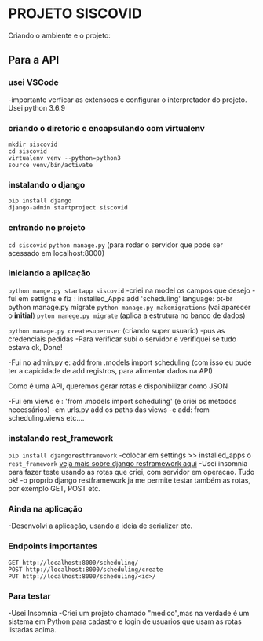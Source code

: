 # PROJETO SISCOVID
Criando o ambiente e o projeto:

## Para a API
### usei VSCode
-importante verficar as extensoes e configurar o interpretador do projeto. Usei python 3.6.9

### criando o diretorio e encapsulando com virtualenv
```
mkdir siscovid
cd siscovid
virtualenv venv --python=python3
source venv/bin/activate
```

### instalando o django
```
pip install django
django-admin startproject siscovid
```

### entrando no projeto
```cd siscovid```
```python manage.py```
(para rodar o servidor que pode ser acessado em localhost:8000)

### iniciando a aplicação
`python mange.py startapp siscovid`
-criei na model os campos que desejo
-fui em settigns e fiz :
			installed_Apps  add 'scheduling'
			language: pt-br
python manage.py migrate
`python manage.py makemigrations` (vai aparecer o __initial__)
`pyton manege.py migrate` (aplica a estrutura no banco de dados)

`python manage.py createsuperuser` (criando super usuario)
-pus as credenciais pedidas
-Para verificar subi o servidor e verifiquei se tudo estava ok, Done!

-Fui no admin.py e:
	 add from .models import scheduling
(com isso eu pude ter a capicidade de add registros, para alimentar dados na API)

Como é uma API, queremos gerar rotas e disponibilizar como JSON

-Fui em views e :
	'from .models import scheduling'
(e criei os metodos necessários)
-em urls.py add os paths das views
-e add: from scheduling.views etc....

### instalando rest_framework
`pip install djangorestframework`
-colocar em settings >> installed_apps o `rest_framework` 
[veja mais sobre django resframework aqui](https://www.django-rest-framework.org/)
-Usei insomnia para fazer teste usando as rotas que criei, com servidor em operacao. Tudo ok!
-o proprio django restframework ja me permite testar também as rotas, por exemplo GET, POST etc.

### Ainda na aplicação
-Desenvolvi a aplicação, usando a ideia de serializer etc. 


### Endpoints importantes
```
GET http://localhost:8000/scheduling/
POST http://localhost:8000/scheduling/create
PUT http://localhost:8000/scheduling/<id>/
```
  
### Para testar
-Usei Insomnia
-Criei um projeto chamado "medico",mas na verdade é um sistema em Python para cadastro e login de usuarios que usam as rotas listadas acima.








